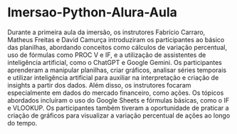 # Imersao-Python-Alura-Aula
  Durante a primeira aula da imersão, os instrutores Fabrício Carraro, Matheus Freitas e David Camurça introduziram os participantes 
ao básico das planilhas, abordando conceitos como cálculos de variação percentual, uso de fórmulas como PROC V e IF, 
e a utilização de assistentes de inteligência artificial, como o ChatGPT e Google Gemini. Os participantes aprenderam a manipular planilhas, 
criar gráficos, analisar séries temporais e utilizar inteligência artificial para auxiliar na interpretação e criação de insights a partir dos dados. 
Além disso, os instrutores focaram especialmente em dados do mercado financeiro, como ações. Os tópicos abordados incluíram o uso do Google Sheets e fórmulas básicas,
como o IF e VLOOKUP. Os participantes também tiveram a oportunidade de praticar a criação de gráficos para visualizar a variação percentual de ações ao longo do tempo.

